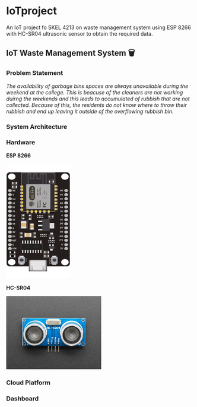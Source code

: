 # IoTproject
An IoT project fo SKEL 4213 on waste management system using ESP 8266 with HC-SR04 ultrasonic sensor to obtain the required data.
## IoT Waste Management System 🗑️ 
### Problem Statement
*The availability of garbage bins spaces are always  unavailable during the weekend at the college. This is beacuse of the cleaners are not working duirng the weekends and this leads to accumulated of rubbish that are not collected. Because of this, the residents do not know where to throw their rubbish and end up leaving it outside of the overflowing rubbish bin.*

### System Architecture

### Hardware
<strong>ESP 8266

<img src="Images/esp8266.png" width="173" height="308">

<strong>HC-SR04

<img src="Images/hc_sr04.jpg" width="256" height="197">



### Cloud Platform

### Dashboard

